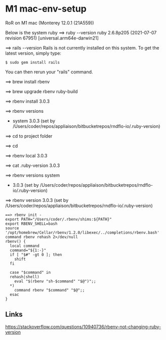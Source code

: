 # M1 mac-env-setup
RoR on M1 mac (Monterey 12.0.1 (21A559))

Below is the system ruby
==> ruby --version
ruby 2.6.8p205 (2021-07-07 revision 67951) [universal.arm64e-darwin21]



==> rails --version
Rails is not currently installed on this system. To get the latest version, simply type:

    $ sudo gem install rails

You can then rerun your "rails" command.

==> brew install rbenv

==> brew upgrade rbenv ruby-build

==> rbenv install 3.0.3

==> rbenv versions
* system
  3.0.3 (set by /Users/coder/repos/appliaison/bitbucketrepos/rndflo-io/.ruby-version)

==> cd to project folder

==> cd <myproject>
  
==> rbenv local 3.0.3

==> cat .ruby-version 
3.0.3

==> rbenv versions
  system
* 3.0.3 (set by /Users/coder/repos/appliaison/bitbucketrepos/rndflo-io/.ruby-version)

==> rbenv version
3.0.3 (set by /Users/coder/repos/appliaison/bitbucketrepos/rndflo-io/.ruby-version)
    
~~~    
==> rbenv init -
export PATH="/Users/coder/.rbenv/shims:${PATH}"
export RBENV_SHELL=bash
source '/opt/homebrew/Cellar/rbenv/1.2.0/libexec/../completions/rbenv.bash'
command rbenv rehash 2>/dev/null
rbenv() {
  local command
  command="${1:-}"
  if [ "$#" -gt 0 ]; then
    shift
  fi

  case "$command" in
  rehash|shell)
    eval "$(rbenv "sh-$command" "$@")";;
  *)
    command rbenv "$command" "$@";;
  esac
}
~~~    


## Links 
https://stackoverflow.com/questions/10940736/rbenv-not-changing-ruby-version
